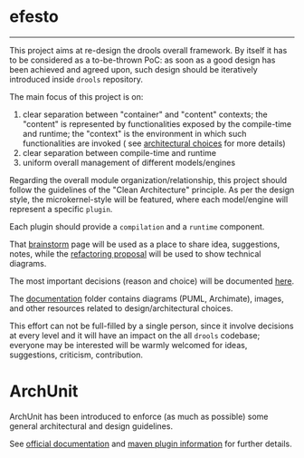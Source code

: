 # efesto
-------------------------

This project aims at re-design the drools overall framework.
By itself it has to be considered as a to-be-thrown PoC: as soon as a good design has been achieved and agreed upon,
such design should be iteratively introduced inside `drools` repository.

The main focus of this project is on:

1. clear separation between "container" and "content" contexts; the "content" is represented by functionalities exposed
   by the compile-time and runtime; the "context" is the environment in which such functionalities are invoked (
   see [architectural choices](https://docs.google.com/document/d/1n9rKcMh0qnP7R4DUb3xqanFZcN0q7SL8aBRoAdQDSH0) for more
   details)
2. clear separation between compile-time and runtime
3. uniform overall management of different models/engines

Regarding the overall module organization/relationship, this project should follow the guidelines of the "Clean
Architecture" principle.
As per the design style, the microkernel-style will be featured, where each model/engine will represent a
specific `plugin`.

Each plugin should provide a `compilation` and a `runtime` component.

That [brainstorm](https://miro.com/app/board/uXjVO3fJxsY=/) page will be used as a place to share idea, suggestions,
notes, while the [refactoring proposal](https://miro.com/app/board/uXjVO3eklbE=/) will be used to show technical
diagrams.

The most important decisions (reason and choice) will be
documented [here](https://docs.google.com/document/d/1n9rKcMh0qnP7R4DUb3xqanFZcN0q7SL8aBRoAdQDSH0).

The [documentation](./documentation) folder contains diagrams (PUML, Archimate), images, and other resources related to
design/architectural choices.

This effort can not be full-filled by a single person, since it involve decisions at every level and it will have an
impact on the all `drools` codebase; everyone may be interested will be warmly welcomed for ideas, suggestions,
criticism, contribution.


ArchUnit
========

ArchUnit has been introduced to enforce (as much as possible) some general architectural and design guidelines.

See [official documentation](https://www.archunit.org/userguide/html/000_Index.html) and [maven plugin information](https://github.com/societe-generale/arch-unit-maven-plugin) for further details.




